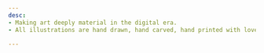 ```yaml
---
desc:
- Making art deeply material in the digital era.
- All illustrations are hand drawn, hand carved, hand printed with love in Burgundy (France)

---
```

